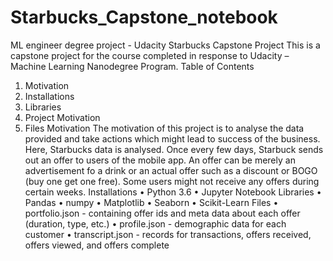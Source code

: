 # Starbucks_Capstone_notebook
ML engineer degree project - Udacity
Starbucks Capstone Project
This is a capstone project for the course completed in response to Udacity – Machine Learning
Nanodegree Program.
Table of Contents
1. Motivation
2. Installations
3. Libraries
4. Project Motivation
5. Files
Motivation
The motivation of this project is to analyse the data provided and take actions which might 
lead to success of the business. Here, Starbucks data is analysed. Once every few days, 
Starbuck sends out an offer to users of the mobile app. An offer can be merely an 
advertisement fo a drink or an actual offer such as a discount or BOGO (buy one get one free). 
Some users might not receive any offers during certain weeks.
Installations
• Python 3.6
• Jupyter Notebook
Libraries
• Pandas
• numpy
• Matplotlib
• Seaborn
• Scikit-Learn
Files
• portfolio.json - containing offer ids and meta data about each offer (duration, type, etc.)
• profile.json - demographic data for each customer
• transcript.json - records for transactions, offers received, offers viewed, and offers 
complete
